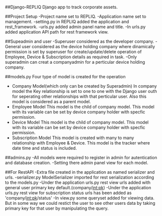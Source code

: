 ##Django-REPLIQ
Django app to track corporate assets.

##Project Setup
-Project name set to REPLIQ.
-Application name set to management.
-setting.py in REPLIQ added the application and rest_framework.
-urls.py added admin panel name and title.
-In urls.py added application API path for rest framework view.
  
##Supeadmin and user
  -Superuser considered as the developer company.
  -General user considered as the device holding company where dinamically permission is set by superuser 
    for create/update/delete operation of Employee, Device & Subscription details as required in task.
  -Only superadmin can creat a companyadmin for a perticular device holding company.

##models.py
  Four type of model is created for the operation
  - Company Model(which only can be created by Superadmin)
    In company model the Key relationship is set to one to one with the Django user outh for seperating other relationships with that perticular user.
    Also this model is considered as a parent model.
  - Employee Model
    This model is the child of company model.
    This model with its variable can be set by device company holder with specfic permission.
  - Device Model
    This model is the child of company model.
    This model with its variable can be set by device company holder with specfic permission.
  - Subscription Model
    This model is created with many to many relationship with Employee & Device.
    This model is the tracker where date time and status is included.
    
##admins.py
  -All models were required to register in admin for autentication and database creation.
  -Setting there admin panel view for each model.
 
##For RestAPI 
  -Extra file created in the application as named serializer and urls.
  -serializer.py ModelSerializer imported for rest serialization according to the models.py
  -Under the application urls.py rest view urls added  with general user primary key default.(company/<int:pk>)
  -Under the application urls.py rest view for subscription status urls has been added as 'company/<int:pk>/status'
  -In view.py some queryset added for viewing data. 
   But in some way we could restict the user to see other users data by taking primary key for that user by manipulating the query.
 
 
 
 
